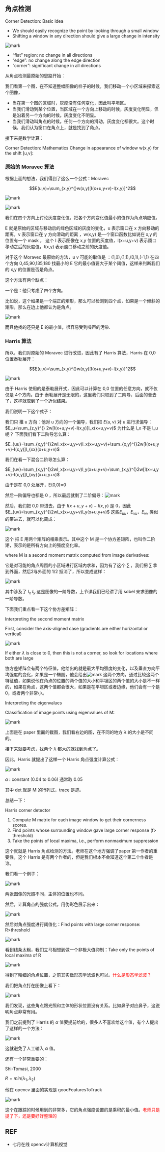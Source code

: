 ## 角点检测


Corner Detection: Basic Idea
- We should easily recognize the point by looking through a small window
- Shifting a window in any direction should give a large change in intensity

![mark](http://pacdb2bfr.bkt.clouddn.com/blog/image/180809/6Ji9LgJC5c.png?imageslim)

- “flat” region: no change in all directions
- “edge”: no change along the edge direction
- “corner”: significant change in all directions

从角点检测最原始的思路开始：

我们看第一个图，在不知道整幅图像的样子的时候，我们移动一个小区域来探索这个图像，
- 当在第一个图的区域时，灰度没有任何变化，因此叫平坦区。
- 当我们滑动到某个位置，当区域在一个方向上移动的时候，灰度变化明显，但是沿着另一个方向的时候，灰度变化不明显。
- 当我们滑动叫角点的时候，任何一个方向的滑动，灰度变化都很大。这个时候，我们认为窗口在角点上，就是找到了角点。

接下来是数学计算：

Corner Detection: Mathematics
Change in appearance of window w(x,y) for the shift [u,v]:

### 原始的 Moravec 算法

根据上面的想法，我们得到了这么一个公式：Moravec

$$E(u,v)=\sum_{x,y}^{}w(x,y)[I(x+u,y+v)-I(x,y)]^2$$

![mark](http://pacdb2bfr.bkt.clouddn.com/blog/image/180809/l95eCa55bl.png?imageslim)

![mark](http://pacdb2bfr.bkt.clouddn.com/blog/image/180809/HaB0LckJAj.png?imageslim)

我们在四个方向上讨论灰度变化值，把各个方向变化值最小的值作为角点响应值。

E 就是原始的区域与移动后的绿色区域的灰度的变化，u 表示窗口在 x 方向移动的距离，v 表示窗口在 y 方向滑动的距离 ，w(x,y) 是一个窗口函数比如说在 x,y 的位置有一个 mask ， 这个 I 表示图像在 x,y 位置的灰度值，I(x+u,y+v) 表示窗口移动之后的灰度值，I(x,y) 表示窗口移动之前的灰度值。

对于这个 Moravec 最原始的方法，u v 可能的取值是 ：(1,0),(1,1),(0,1),(-1,1) 在四个方向 0,45,90,135,180 找最小的 E 它的最小值要大于某个阈值，这样来判断我们的 x,y 的位置是否是角点。

这个方法有两个缺点：

一个是：他只考虑了四个方向。

比如说，这个如果是一个端正的矩形，那么可以检测到四个点，如果是一个倾斜的矩形，那么在边上他都认为是角点。

![mark](http://pacdb2bfr.bkt.clouddn.com/blog/image/180809/I1hG8dD86A.png?imageslim)

而且他找的还只是 E 的最小值，很容易受到噪声的污染.

### Harris 算法

所以，我们对原始的 Moravec 进行改进，因此有了 Harris 算法，Harris 在 0,0 位置泰勒展开：

$$E(u,v)=\sum_{x,y}^{}w(x,y)[I(x+u,y+v)-I(x,y)]^2$$

![mark](http://pacdb2bfr.bkt.clouddn.com/blog/image/180809/J1bddGBLBI.png?imageslim)

由于 Harris 使用的是泰勒展开式，因此可以计算在 0,0 位置的任意方向，就不仅仅是 4个方向，由于 泰勒展开是无限的，这里我们只取到了二阶导，后面的舍去了，这样就取到了一个近似结果。

我们说明一下这个式子：

我们只 推 u 方向：他对 u 方向的一个偏导，我们把 $E(u,v)$ 对 u 进行求偏导：$E_u=\sum_{z,y}^{} 2w[I(x+u,y+v)-I(x,y)]I_x(x+u,y+v)$ 为什么是 I_x 不是 I_u 呢？
下面我们看下二阶导怎么算：

$E_{uu}=\sum_{x,y}^{}2wI_x(x+u,y+v)I_x(x+u,y+v)+\sum_{x,y}^{}2w[I(x+u,y+v)-I(x,y)]I_{xx}(x+u,y+v)$

我们在看一下混合二阶导怎么算：

$E_{uv}=\sum_{x,y}^{}2wI_x(x+u,y+v)I_y(x+u,y+v)+\sum_{x,y}^{}2w[I(x+u,y+v)-I(x,y)]I_{xy}(x+u,y+v)$

由于是在 0,0 处展开，E(0,0)=0

然后一阶偏导也都是 0 ，所以最后就剩了二阶偏导：![mark](http://pacdb2bfr.bkt.clouddn.com/blog/image/180809/I2c2lCb85l.png?imageslim)

然后，我们把 0,0 带进去，由于 $I(x+u,y+v)-I(x,y)$ 是 0，因此 $E_{uv}=\sum_{x,y}^{}2wI_x(x+u,y+v)I_y(x+u,y+v)$ 这些$E_{uu}$，$E_{vu}$，$E_{vv}$ 类似的带进去，就可以化简成：

![mark](http://pacdb2bfr.bkt.clouddn.com/blog/image/180809/gmibA9kBCG.png?imageslim)

这个 把 E 用两个矩阵的相乘表示。其中这个 M 是一个协方差矩阵，也叫作二阶矩，表示的是所有方向上的强度变化率。

where M is a second moment matrix computed from image
derivatives:

它是对可能的角点周围的小区域进行区域内求和，因为有了这个 $\sum$ ，我们把 $\sum$ 拿到外面，然后2与外面的 1/2 抵消了，所以变成这样：

![mark](http://pacdb2bfr.bkt.clouddn.com/blog/image/180809/lJh0G23L7G.png?imageslim)

其中涉及了 $I_x$ $I_y$ 这是图像的一阶导数，上节课我们已经讲了用 sobel 来求图像的一阶导数。

下面我们重点看一下这个协方差矩阵：

Interpreting the second moment matrix

First, consider the axis-aligned case (gradients are either horizontal or vertical)

![mark](http://pacdb2bfr.bkt.clouddn.com/blog/image/180809/0j1c4BkH6d.png?imageslim)

If either $\lambda$  is close to 0, then this is not a corner, so look for locations where both are large

协方差矩阵会有两个特征值，他给出的就是最大平均强度的变化，以及垂直方向平均强度的变化，如果是一个椭圆，他会给出![mark](http://pacdb2bfr.bkt.clouddn.com/blog/image/180809/AgCcI3Eb65.png?imageslim) 这两个方向，通过比较这两个特征值，如果说他在角点的位置的两个值的大小和平坦区的两个值的大小是不一样的，如果在角点，这两个值都会很大，如果是在平坦区或者边缘，他们会有一个是0，或者两个非常小。

Interpreting the eigenvalues

Classification of image points using eigenvalues of M:

![mark](http://pacdb2bfr.bkt.clouddn.com/blog/image/180809/4d4ih18ig0.png?imageslim)

上面是在 paper 里面的截图，我们看右边的图，在不同的地方 $\lambda$ 的大小是不同的。

接下来就要考虑，找两个 $\lambda$ 都大的就找到角点了。

因此，Harris 就提出了这样一个 Harris 角点强度计算公式：

![mark](http://pacdb2bfr.bkt.clouddn.com/blog/image/180809/EGFiEfDLGJ.png?imageslim)

$\alpha$ : constant (0.04 to 0.06) 通常取 0.05

其中  det 就是 M 的行列式，trace 是迹。


总结一下：

Harris corner detector

1) Compute M matrix for each image window to get their cornerness scores.
2) Find points whose surrounding window gave large corner response (f> threshold)
3) Take the points of local maxima, i.e., perform nonmaximum suppression

这个就就是  Harris 角点检测的方法。老师在这个地方强调了paper 第一作者的重要性，这个 Harris 是有两个作者的，但是我们根本不会知道这个第二个作者是谁。

我们看一个例子：

![mark](http://pacdb2bfr.bkt.clouddn.com/blog/image/180809/8ch6Fj9FKh.png?imageslim)

两张图像的光照不同，主体的位置也不同。

然后，计算角点的强度公式，用伪彩色展示出来：

![mark](http://pacdb2bfr.bkt.clouddn.com/blog/image/180809/ile436Ag1J.png?imageslim)

然后对角点强度进行阈值化：Find points with large corner response: R>threshold

![mark](http://pacdb2bfr.bkt.clouddn.com/blog/image/180809/CD87G286cB.png?imageslim)

看到线条太粗，我们立马相想到做一个非极大值抑制：Take only the points of local maxima of R

![mark](http://pacdb2bfr.bkt.clouddn.com/blog/image/180809/eG9B5cHlFg.png?imageslim)

得到了精细的角点位置，之前其实做形态学滤波也可以。<span style="color:red;">什么是形态学滤波？</span>

我们把角点打在图像上看下：

![mark](http://pacdb2bfr.bkt.clouddn.com/blog/image/180809/DAHf62CCGb.png?imageslim)

我们发现，这些角点跟光照和主体的形状位置没有关系。比如鼻子对应鼻子，这说明角点非常有用。

我们之前提到了 Harris 的 $\alpha$ 值要提前给的，很多人不喜欢给这个值，有个人提出了这样的一个方法：

![mark](http://pacdb2bfr.bkt.clouddn.com/blog/image/180809/6cEa506keG.png?imageslim)

这就避免了人工输入 $\alpha$ 值。

还有一个非常重要的：

Shi-Tomasi, 2000

$R=min(\lambda_1,\lambda_2)$

他在 opencv 里面的实现是 goodFeaturesToTrack

 ![mark](http://pacdb2bfr.bkt.clouddn.com/blog/image/180809/eCL95Hb7Lm.png?imageslim)

 这个在跟踪的时候用到的非常多，它的角点强度设置的是乘积的最小值。<span style="color:red;">老师只是提了下，还是要好好整理的</span>





## REF

- 七月在线 opencv计算机视觉
